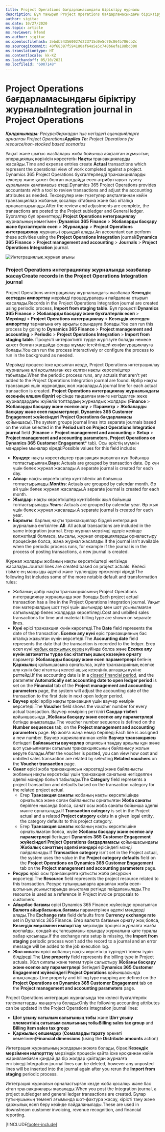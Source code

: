 ```yaml
---
title: Project Operations бағдарламасындағы біріктіру журналы
description: Бұл тақырып Project Operations бағдарламасындағы біріктіру журналымен жұмыс істеу туралы ақпарат береді.
author: sigitac
ms.date: 10/27/2020
ms.topic: article
ms.reviewer: kfend
ms.author: sigitac
ms.openlocfilehash: 3ebdb543560027d223715d0e5c70c864b706cb2c
ms.sourcegitcommit: 40f68387f594180af64a5e5c748b6efa188bd300
ms.translationtype: HT
ms.contentlocale: kk-KZ
ms.lasthandoff: 05/10/2021
ms.locfileid: "6007148"
---
```

# <a name="integration-journal-in-project-operations"></a><span data-ttu-id="f0e57-103">Project Operations бағдарламасындағы біріктіру журналы</span><span class="sxs-lookup"><span data-stu-id="f0e57-103">Integration journal in Project Operations</span></span>

<span data-ttu-id="f0e57-104">_**Қолданылады:** Ресурс/биржадан тыс негіздегі сценарийлерге арналған Project Operations_</span><span class="sxs-lookup"><span data-stu-id="f0e57-104">_**Applies To:** Project Operations for resource/non-stocked based scenarios_</span></span>

<span data-ttu-id="f0e57-105">Уақыт және шығыс жазбалары жоба бойынша аяқталған жұмыстың операциялық көрінісін көрсететін **Нақты** транзакцияларды жасайды.</span><span class="sxs-lookup"><span data-stu-id="f0e57-105">Time and expense entries create **Actual** transactions which represent the operational view of work completed against a project.</span></span> <span data-ttu-id="f0e57-106">Dynamics 365 Project Operations бухгалтерлерді транзакцияларды тексеру және қажет болған жағдайда есеп атрибуттарын түзету құралымен қамтамасыз етеді.</span><span class="sxs-lookup"><span data-stu-id="f0e57-106">Dynamics 365 Project Operations provides accountants with a tool to review transactions and adjust the accounting attributes as needed.</span></span> <span data-ttu-id="f0e57-107">Тексерулер мен түзетулер аяқталғаннан кейін транзакциялар жобаның қосалқы кітабына және бас кітапқа орналастырылады.</span><span class="sxs-lookup"><span data-stu-id="f0e57-107">After the review and adjustments are complete, the transactions are posted to the Project subledger and General ledger.</span></span> <span data-ttu-id="f0e57-108">Бухгалтер бұл әрекеттерді **Project Operations интеграциялау** журналының көмегімен (**Dynamics 365 Finance** > **Жобаларды басқару және бухгалтерлік есеп** > **Журналдар** > **Project Operations интеграциялау** журналы) орындай алады.</span><span class="sxs-lookup"><span data-stu-id="f0e57-108">An accountant can perform these activities using the **Project Operations Integration** journal(**Dynamics 365 Finance** > **Project management and accounting** > **Journals** > **Project Operations Integration** journal.</span></span>

![Интеграциялық журнал ағыны](./media/IntegrationJournal.png)

### <a name="create-records-in-the-project-operations-integration-journal"></a><span data-ttu-id="f0e57-110">Project Operations интеграциялау журналында жазбалар жасау</span><span class="sxs-lookup"><span data-stu-id="f0e57-110">Create records in the Project Operations Integration journal</span></span>

<span data-ttu-id="f0e57-111">Project Operations интеграциялау журналындағы жазбалар **Кезеңдік кестеден импорттау** мерзімді процедураларын пайдалана отырып жасалады.</span><span class="sxs-lookup"><span data-stu-id="f0e57-111">Records in the Project Operations Integration journal are created using periodic process, **Import from staging table**.</span></span> <span data-ttu-id="f0e57-112">Бұл процесті **Dynamics 365 Finance** > **Жобаларды басқару және бухгалтерлік есеп** > **Мерзімді** > **Project Operations интеграциялау** > **Кезеңдік кестеден импорттау** тармағына өту арқылы орындауға болады.</span><span class="sxs-lookup"><span data-stu-id="f0e57-112">You can run this process by going to **Dynamics 365 Finance** > **Project management and accounting** > **Periodic** > **Project Operations Integration** > **Import from staging table**.</span></span> <span data-ttu-id="f0e57-113">Процесті интерактивті түрде жүргізуге болады немесе қажет болған жағдайда фонда жұмыс істейтіндей конфигурациялауға болады.</span><span class="sxs-lookup"><span data-stu-id="f0e57-113">You can run the process interactively or configure the process to run in the background as needed.</span></span>

<span data-ttu-id="f0e57-114">Мерзімді процесс іске қосылған кезде, Project Operations интеграциялау журналына әлі қосылмаған кез келген нақты көрсеткіштер табылады.</span><span class="sxs-lookup"><span data-stu-id="f0e57-114">When the periodic process runs, any actuals that aren't yet added to the Project Operations Integration journal are found.</span></span> <span data-ttu-id="f0e57-115">Әрбір нақты транзакция үшін журналдық жол жасалады.</span><span class="sxs-lookup"><span data-stu-id="f0e57-115">A journal line for each actual transaction is created.</span></span>
<span data-ttu-id="f0e57-116">**Project Operations интеграциялау журналындағы кезеңнің өлшем бірлігі** өрісінде таңдалған мәнге негізделген жеке журналдардағы жүйелік топтардың журналдық жолдары (**Finance** > **Жобаларды басқару және есепке алу** > **Параметр** > **Жобаларды басқару және есеп параметрлері**, **Dynamics 365 Customer Engagement жүйесіндегі Project Operations бағдарламасы** қойыншасы).</span><span class="sxs-lookup"><span data-stu-id="f0e57-116">The system groups journal lines into separate journals based on the value selected in the **Period unit on Project Operations Integration journal** field (**Finance** > **Project management and accounting** > **Setup** > **Project management and accounting parameters**, **Project Operations on Dynamics 365 Customer Engagement**\* tab).</span></span> <span data-ttu-id="f0e57-117">Осы өрістің мүмкін мәндеріне мыналар кіреді:</span><span class="sxs-lookup"><span data-stu-id="f0e57-117">Possible values for this field include:</span></span>

  - <span data-ttu-id="f0e57-118">**Күндер**: нақты көрсеткіштер транзакция жасалған күн бойынша топтастырылған.</span><span class="sxs-lookup"><span data-stu-id="f0e57-118">**Days**: Actuals are grouped by transaction date.</span></span> <span data-ttu-id="f0e57-119">Әр күн үшін бөлек журнал жасалады.</span><span class="sxs-lookup"><span data-stu-id="f0e57-119">A separate journal is created for each day.</span></span>
  - <span data-ttu-id="f0e57-120">**Айлар**: нақты көрсеткіштер күнтізбелік ай бойынша топтастырылады.</span><span class="sxs-lookup"><span data-stu-id="f0e57-120">**Months**: Actuals are grouped by calendar month.</span></span> <span data-ttu-id="f0e57-121">Әр ай үшін бөлек журнал жасалады.</span><span class="sxs-lookup"><span data-stu-id="f0e57-121">A separate journal is created for each month.</span></span>
  - <span data-ttu-id="f0e57-122">**Жылдар**: нақты көрсеткіштер күнтізбелік жыл бойынша топтастырылады.</span><span class="sxs-lookup"><span data-stu-id="f0e57-122">**Years**: Actuals are grouped by calendar year.</span></span> <span data-ttu-id="f0e57-123">Әр жыл үшін бөлек журнал жасалады.</span><span class="sxs-lookup"><span data-stu-id="f0e57-123">A separate journal is created for each year.</span></span>
  - <span data-ttu-id="f0e57-124">**Барлығы**: барлық нақты транзакциялар бірдей интеграция журналына енгізілген.</span><span class="sxs-lookup"><span data-stu-id="f0e57-124">**All**: All actual transactions are included in the same integration journal.</span></span> <span data-ttu-id="f0e57-125">Егер журнал мерзімді үдеріс кезінде қолжетімді болмаса, мысалы, журнал операцияларды орналастыру процесінде болса, жаңа журнал жасалады.</span><span class="sxs-lookup"><span data-stu-id="f0e57-125">If the journal isn't available when the periodic process runs, for example if the journal is in the process of posting transactions, a new journal is created.</span></span>

<span data-ttu-id="f0e57-126">Журнал жолдары жобаның нақты көрсеткіштері негізінде жасалады.</span><span class="sxs-lookup"><span data-stu-id="f0e57-126">Journal lines are created based on project actuals.</span></span> <span data-ttu-id="f0e57-127">Келесі тізімге ең маңызды әдепкі және түрлендіру ережелері кіреді:</span><span class="sxs-lookup"><span data-stu-id="f0e57-127">The following list includes some of the more notable default and transformation rules:</span></span>

  - <span data-ttu-id="f0e57-128">Жобаның әрбір нақты транзакциясының Project Operations интеграциялау журналында жол болады.</span><span class="sxs-lookup"><span data-stu-id="f0e57-128">Each project actual transaction has a line in the Project Operations Integration journal.</span></span> <span data-ttu-id="f0e57-129">Уақыт пен материалдың шот түрі үшін шығындар мен шот ұсынылмаған сатылымдар бөлек жолдарда көрсетіледі.</span><span class="sxs-lookup"><span data-stu-id="f0e57-129">Cost and unbilled sales transactions for time and material billing type are shown on separate lines.</span></span>
  - <span data-ttu-id="f0e57-130">**Күні** өрісі транзакция күнін көрсетеді.</span><span class="sxs-lookup"><span data-stu-id="f0e57-130">The **Date** field represents the date of the transaction.</span></span> <span data-ttu-id="f0e57-131">**Есепке алу күні** өріс транзакцияның бас кітапқа жазылған күнін көрсетеді.</span><span class="sxs-lookup"><span data-stu-id="f0e57-131">The **Accounting date** field represents the date that the transaction is recorded to the ledger.</span></span> <span data-ttu-id="f0e57-132">Егер есеп күні [жабық қаржылық кезең](/dynamics365/finance/general-ledger/close-general-ledger-at-period-end) күйінде болса және **Есепке алу күнін автоматты түрде бас кітаптың ашық кезеңіне орнату** параметрі **Жобаларды басқару және есеп параметрлері** бетінің **Қаржылық** қойыншасына орнатылса, жүйе транзакцияның есепке алу күнін бас кітаптың келесі ашық кезеңінің алғашқы күніне реттейді.</span><span class="sxs-lookup"><span data-stu-id="f0e57-132">If the accounting date is in a [closed financial period](/dynamics365/finance/general-ledger/close-general-ledger-at-period-end), and the parameter **Automatically set accounting date to open ledger period** is set on the **Financial** tab of the **Project management and accounting parameters** page, the system will adjust the accounting date of the transaction to the first date in next open ledger period.</span></span>
  - <span data-ttu-id="f0e57-133">**Ваучер** өрісі әрбір нақты транзакция үшін ваучер нөмірін көрсетеді.</span><span class="sxs-lookup"><span data-stu-id="f0e57-133">The **Voucher** field shows the voucher number for every actual transaction.</span></span> <span data-ttu-id="f0e57-134">Ваучер нөмірінің реттілігі **Сандар тізбегі** қойыншасында ,**Жобаны басқару және есепке алу параметрлері** бетінде анықталады.</span><span class="sxs-lookup"><span data-stu-id="f0e57-134">The voucher number sequence is defined on the **Number sequences** tab, on the **Project management and accounting parameters** page.</span></span> <span data-ttu-id="f0e57-135">Әр жолға жаңа нөмір беріледі.</span><span class="sxs-lookup"><span data-stu-id="f0e57-135">Each line is assigned a new number.</span></span> <span data-ttu-id="f0e57-136">Ваучер жарияланғаннан кейін **Ваучер транзакциясы** бетіндегі **Байланысты ваучерлер** опциясын таңдау арқылы құн және шот ұсынылмаған сатылым транзакциясының байланысу жолын көруге болады.</span><span class="sxs-lookup"><span data-stu-id="f0e57-136">After the voucher is posted, you can view how cost and unbilled sales transaction are related by selecting **Related vouchers** on the **Voucher transaction** page.</span></span>
  - <span data-ttu-id="f0e57-137">**Санат** өрісі жоба транзакциясын көрсетеді және байланысты жобаның нақты көрсеткіші үшін транзакция санатына негізделген әдепкі мәндер болып табылады.</span><span class="sxs-lookup"><span data-stu-id="f0e57-137">The **Category** field represents a project transaction and defaults based on the transaction category for the related project actual.</span></span>
    - <span data-ttu-id="f0e57-138">Егер **Транзакция санаты** жобаның нақты көрсеткішінде орнатылса және соған байланысты орнатылған **Жоба санаты** берілген нысанда болса, санат осы жоба санаты бойынша әдепкі мәнге орнатылады.</span><span class="sxs-lookup"><span data-stu-id="f0e57-138">If **Transaction category** is set in the Project actual and a related **Project category** exists in a given legal entity, the category defaults to this project category.</span></span>
    - <span data-ttu-id="f0e57-139">Егер **Транзакция санаты** жобаның нақты көрсеткішіне орнатылмаған болса, жүйе **Жобаны басқару және есепке алу параметрлері** бетіндегі **Dynamics 365 Customer Engagement жүйесіндегі Project Operations бағдарламасы** қойыншасындағы **Жобалық санаттың әдепкі мәндері** өрісіндегі мәнді пайдаланады.</span><span class="sxs-lookup"><span data-stu-id="f0e57-139">If **Transaction category** isn't set in the Project actual, the system uses the value in the **Project category defaults** field on the **Project Operations on Dynamics 365 Customer Engagement** tab on the **Project management and accounting parameters** page.</span></span>
  - <span data-ttu-id="f0e57-140">**Ресурс** өрісі осы транзакцияға қатысты жоба ресурсын көрсетеді.</span><span class="sxs-lookup"><span data-stu-id="f0e57-140">The **Resource** field represents the project resource related to this transaction.</span></span> <span data-ttu-id="f0e57-141">Ресурс тұтынушыларға арналған жоба есеп-шотының ұсыныстарында анықтама ретінде пайдаланылады.</span><span class="sxs-lookup"><span data-stu-id="f0e57-141">The resource is used as a reference in Project invoice proposals to customers.</span></span>
  - <span data-ttu-id="f0e57-142">**Айырбас бағамы** өрісі Dynamics 365 Finance жүйесінде орнатылған **Валюта айырбасының бағамы** параметрінен әдепкі мәндерді алады.</span><span class="sxs-lookup"><span data-stu-id="f0e57-142">The **Exchange rate** field defaults from **Currency exchange rate** set in Dynamics 365 Finance.</span></span> <span data-ttu-id="f0e57-143">Егер валюта бағамын орнату жоқ болса, **Кезеңдік мерзімнен импорттау** мерзімдік процесі журналға жазба қоспайды, сондай-ақ тапсырманы орындау журналына қате туралы хабар қосылады.</span><span class="sxs-lookup"><span data-stu-id="f0e57-143">If the exchange rate setup is missing, the **Import from staging** periodic process won't add the record to a journal and an error message will be added to the job execution log.</span></span>
  - <span data-ttu-id="f0e57-144">**Жол сипаты** өрісі жобаның нақты көрсеткіш түріндегі төлем түрін білдіреді.</span><span class="sxs-lookup"><span data-stu-id="f0e57-144">The **Line property** field represents the billing type in Project actuals.</span></span> <span data-ttu-id="f0e57-145">Жол сипаты және төлем түрін салыстыру **Жобаны басқару және есепке алу параметрлері** бетіндегі **Dynamics 365 Customer Engagement жүйесіндегі Project Operations** қойыншасында анықталады.</span><span class="sxs-lookup"><span data-stu-id="f0e57-145">Line property and billing type mapping are defined on the **Project Operations on Dynamics 365 Customer Engagement** tab on the **Project management and accounting parameters** page.</span></span>

<span data-ttu-id="f0e57-146">Project Operations интеграция журналында тек келесі бухгалтерлік төлсипаттарды жаңартуға болады:</span><span class="sxs-lookup"><span data-stu-id="f0e57-146">Only the following accounting attributes can be updated in the Project Operations integration journal lines:</span></span>

- <span data-ttu-id="f0e57-147">**Шот ұсыну сатылым салығының тобы** және **Шот ұсыну элементінің сатылым салығының тобы**</span><span class="sxs-lookup"><span data-stu-id="f0e57-147">**Billing sales tax group** and **Billing item sales tax group**</span></span>
- <span data-ttu-id="f0e57-148">**Қаржылық өлшемдер** (**Сомаларды тарату** әрекеті көмегімен)</span><span class="sxs-lookup"><span data-stu-id="f0e57-148">**Financial dimensions** (using the **Distribute amounts** action)</span></span>

<span data-ttu-id="f0e57-149">Интеграция журналының жолдарын жоюға болады, бірақ **Кезеңдік мерзімнен импорттау** мерзімдік процесін қайта іске қосқаннан кейін жарияланбаған қандай да бір жолдар қайтадан журналға енгізіледі.</span><span class="sxs-lookup"><span data-stu-id="f0e57-149">Integration journal lines can be deleted, however any unposted lines will be inserted into the journal again after you rerun the **Import from staging** periodic process.</span></span>

<span data-ttu-id="f0e57-150">Интеграция журналын орналастырған кезде жоба қосалқы және бас кітап транзакциялары жасалады.</span><span class="sxs-lookup"><span data-stu-id="f0e57-150">When you post the Integration journal, a project subledger and general ledger transactions are created.</span></span> <span data-ttu-id="f0e57-151">Бұлар тұтынушының төменгі ағымында шот-фактура жасау, кірісті тану және қаржылық есеп беру кезінде пайдаланылады.</span><span class="sxs-lookup"><span data-stu-id="f0e57-151">These are used in downstream customer invoicing, revenue recognition, and financial reporting.</span></span>


[!INCLUDE[footer-include](../includes/footer-banner.md)]
